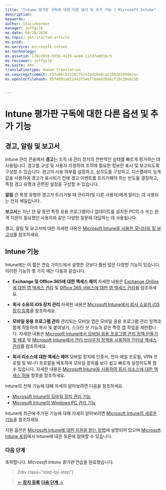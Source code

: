 ```yaml
---
title: "Intune 평가판 구독에 대한 다른 옵션 및 추가 기능 | Microsoft Intune"
description: 
keywords: 
author: Staciebarker
manager: jeffgilb
ms.date: 04/28/2016
ms.topic: get-started-article
ms.prod: 
ms.service: microsoft-intune
ms.technology: 
ms.assetid: 170cd959-d35b-4129-ae60-117d7e881bc9
ms.reviewer: jeffgilb
ms.suite: ems
translationtype: Human Translation
ms.sourcegitcommit: f33a86c51320c75ce74d20e0cac2b9581990ecec
ms.openlocfilehash: 0574891a021d43f54ef78ded20d6cf19c18eb25b


---
```


# Intune 평가판 구독에 대한 다른 옵션 및 추가 기능

## 경고, 알림 및 보고서
Intune 관리 콘솔에서 **경고**는 조직 내 관리 장치의 전반적인 상태를 빠르게 평가하는 데 사용됩니다. 경고를 구성 및 사용자 지정하여 조직에 필요한 정보만 표시 및 보고되도록 구성할 수 있습니다. 경고의 사용 여부를 설정하고, 심각도를 구성하고, 디스플레이 임계값을 사용하여 경고가 표시되기 전에 경고 이벤트를 트리거해야 하는 빈도를 결정하고, 특정 경고 유형과 관련된 설정을 구성할 수 있습니다.

**알림** 은 특정 유형의 경고가 트리거될 때 관리자(및 다른 사용자)에게 알리는 데 사용되는 전자 메일입니다.

**보고서**는 지난 한 달 동안 특정 응용 프로그램이나 업데이트를 설치한 PC의 수 또는 원격 지원이 필요했던 사용자와 같은 다양한 질문에 대답하는 데 사용됩니다.

경고, 알림 및 보고서에 대한 자세한 내용은 [Microsoft Intune을 사용한 모니터링 및 보고서](/Intune/Deploy-Use/monitoring-and-reports-with-microsoft-intune)를 참조하세요.

## Intune 기능
Intune에는 이 짧은 연습 가이드에서 설명한 것보다 훨씬 많은 다양한 기능이 있습니다. 이러한 기능의 몇 가지 예는 다음과 같습니다.

-   **Exchange 및 Office 365에 대한 액세스 제어** 자세한 내용은 [Exchange Online에 대한 앱 액세스 관리](https://technet.microsoft.com/library/dn705841.aspx) 및 [Office 365 서비스에 대한 앱 액세스 관리](https://technet.microsoft.com/library/dn818907.aspx)를 참조하세요.

-   **회사 소유의 iOS 장치 관리** 자세한 내용은 [Microsoft Intune에서 회사 소유의 iOS 장치 등록](/Intune/Deploy-Use/enroll-corporate-owned-ios-devices-in-microsoft-intune)을 참조하세요.

-   **모바일 응용 프로그램 관리** 관리되는 모바일 앱은 모바일 응용 프로그램 관리 정책과 함께 작동하여 복사 및 붙여넣기, 스크린 샷 기능과 같은 특정 앱 작업을 제한합니다. 자세한 내용은 [Microsoft Intune에서 모바일 응용 프로그램 관리 정책 만들기 및 배포](/Intune/Deploy-Use/create-and-deploy-mobile-app-management-policies-with-microsoft-intune) 및 [Microsoft Intune에서 관리 브라우저 정책을 사용하여 인터넷 액세스 관리](/Intune/Deploy-Use/manage-internet-access-using-managed-browser-policies)를 참조하세요.

-   **회사 리소스에 대한 액세스 제어** 모바일 장치에 인증서, 전자 메일 프로필, VPN 프로필 및 Wi-Fi 프로필을 배포하여 모바일 장치를 보다 쉽고 빠르게 설정하도록 할 수 있습니다. 자세한 내용은 [Microsoft Intune을 사용하여 회사 리소스에 대한 액세스 허용](/Intune/Deploy-Use/enable-access-to-company-resources-with-microsoft-intune) 항목을 참조하세요.

Intune의 전체 기능에 대해 자세히 알아보려면 다음을 참조하세요.
- [Microsoft Intune의 모바일 장치 관리 기능](/intune/get-started/mobile-device-management-capabilities-in-microsoft-intune)
- [Microsoft Intune의 Windows PC 관리 기능](/intune/get-started/windows-pc-management-capabilities-in-microsoft-intune)

Intune에 최근에 추가된 기능에 대해 자세히 알아보려면 [Microsoft Intune의 새로운 기능](/Intune/Deploy-Use/whats-new-in-microsoft-intune)을 참조하세요.

지원 옵션은 [Microsoft Intune에 대한 지원을 받는 방법](/Intune/Troubleshoot/how-to-get-support-for-microsoft-intune)에 설명되어 있으며 [Microsoft Intune 포럼](https://social.technet.microsoft.com/Forums/en-US/home?forum=microsoftintuneprod)에서 Intune에 대한 토론에 참여할 수 있습니다.

### 다음 단계
축하합니다. *Microsoft Intune 평가판* 연습을 완료했습니다.

>[!div class="step-by-step"]

>[&larr; **장치 등록**](.\get-started-with-a-30-day-trial-of-microsoft-intune-step-5.md)     [**다음 단계** &rarr;](.\get-started-with-a-30-day-trial-of-microsoft-intune-step-7.md)  



<!--HONumber=Jun16_HO4-->


